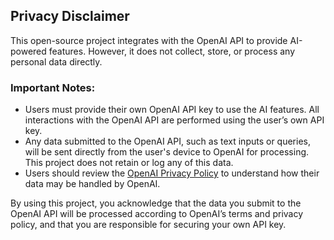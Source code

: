 ## Privacy Disclaimer

This open-source project integrates with the OpenAI API to provide AI-powered features. However, it does not collect, store, or process any personal data directly. 

### Important Notes:
- Users must provide their own OpenAI API key to use the AI features. All interactions with the OpenAI API are performed using the user’s own API key.
- Any data submitted to the OpenAI API, such as text inputs or queries, will be sent directly from the user's device to OpenAI for processing. This project does not retain or log any of this data.
- Users should review the [OpenAI Privacy Policy](https://openai.com/policies/privacy-policy) to understand how their data may be handled by OpenAI.

By using this project, you acknowledge that the data you submit to the OpenAI API will be processed according to OpenAI’s terms and privacy policy, and that you are responsible for securing your own API key.
